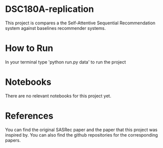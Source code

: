 # DSC180A-replication
This project is compares a the Self-Attentive Sequential Recommendation system against baselines recommender systems.

# How to Run
In your terminal type 'python run.py data' to run the project

# Notebooks
There are no relevant notebooks for this project yet.

# References
You can find the original SASRec paper and the paper that this project was inspired by. You can also find the github repositories for the corresponding papers.